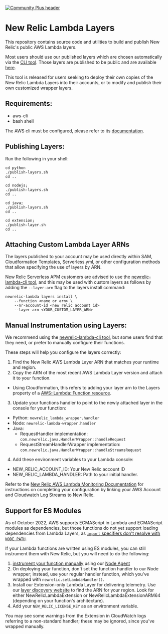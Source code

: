 [![Community Plus header](https://github.com/newrelic/opensource-website/raw/master/src/images/categories/Community_Plus.png)](https://opensource.newrelic.com/oss-category/#community-plus)

# New Relic Lambda Layers

This repository contains source code and utilities to build and publish New Relic's public AWS Lambda layers.

Most users should use our published layers which are chosen automatically via the [CLI tool](https://github.com/newrelic/newrelic-lambda-cli). Those layers are published to be public and are available [here](https://nr-layers.iopipe.com).

This tool is released for users seeking to deploy their own copies of the New Relic Lambda Layers into their accounts, or to modify and publish their own customized wrapper layers.

## Requirements:

* aws-cli
* bash shell

The AWS cli must be configured, please refer to its [documentation](https://docs.aws.amazon.com/cli/latest/userguide/cli-chap-configure.html).

## Publishing Layers:

Run the following in your shell:

```
cd python
./publish-layers.sh
cd ..
```

```
cd nodejs;
./publish-layers.sh
cd ..
```

```
cd java;
./publish-layers.sh
cd ..
```

```
cd extension;
./publish-layer.sh
cd ..
```

## Attaching Custom Lambda Layer ARNs

The layers published to your account may be used directly within SAM, Cloudformation Templates, Serverless.yml, or other configuration methods that allow specifying the use of layers by ARN.

New Relic Serverless APM customers are advised to use the [newrelic-lambda-cli tool](https://github.com/newrelic/newrelic-lambda-cli), and this may be used with custom layers as follows by adding the `--layer-arn` flag to the layers install command:

```
newrelic-lambda layers install \
    --function <name or arn> \
    --nr-account-id <new relic account id>
    --layer-arn <YOUR_CUSTOM_LAYER_ARN>
```

## Manual Instrumentation using Layers:

We recommend using the [newrelic-lambda-cli tool](https://github.com/newrelic/newrelic-lambda-cli), but some users find that they need, or prefer to manually configure their functions.

These steps will help you configure the layers correctly:

1. Find the New Relic AWS Lambda Layer ARN that matches your runtime and region.
2. Copy the ARN of the most recent AWS Lambda Layer version and attach it to your function.
  * Using Cloudformation, this refers to adding your layer arn to the Layers property of a [AWS::Lambda::Function resource](https://docs.aws.amazon.com/AWSCloudFormation/latest/UserGuide/aws-resource-lambda-function.html).
3. Update your functions handler to point to the newly attached layer in the console for your function:
  * Python: `newrelic_lambda_wrapper.handler`
  * Node: `newrelic-lambda-wrapper.handler`
  * Java:
    * RequestHandler implementation: `com.newrelic.java.HandlerWrapper::handleRequest`
    * RequestStreamHandlerWrapper implementation: `com.newrelic.java.HandlerWrapper::handleStreamsRequest`
4. Add these environment variables to your Lambda console:
  * NEW_RELIC_ACCOUNT_ID: Your New Relic account ID
  * NEW_RELIC_LAMBDA_HANDLER: Path to your initial handler.

Refer to the [New Relic AWS Lambda Monitoring Documentation](https://docs.newrelic.com/docs/serverless-function-monitoring/aws-lambda-monitoring/get-started/enable-new-relic-monitoring-aws-lambda) for instructions on completing your configuration by linking your AWS Account and Cloudwatch Log Streams to New Relic.

## Support for ES Modules

As of October 2022, AWS supports ECMAScript in Lambda and ECMAScript modules as dependencies, but those functions do not yet support loading dependencies from Lambda Layers, as [`import` specifiers don't resolve with `NODE_PATH`](https://nodejs.org/docs/latest-v16.x/api/esm.html#no-node_path). 

If your Lambda functions are written using ES modules, you can still instrument them with New Relic, but you will need to do the following: 

1. [instrument your function manually](https://docs.newrelic.com/docs/serverless-function-monitoring/aws-lambda-monitoring/enable-lambda-monitoring/enable-serverless-monitoring-aws-lambda-legacy#node) using our [Node Agent](https://github.com/newrelic/node-newrelic/)  
2. On deploying your function, don't set the function handler to our Node wrapper; instead, use your regular handler function, which you've wrapped with `newrelic.setLambdaHandler()`. 
3. Install our Extension-only Lambda Layer for delivering telemetry. Use our [layer discovery website](https://layers.newrelic-external.com/) to find the ARN for your region. Look for either NewRelicLambdaExtension or NewRelicLambdaExtensionARM64 (depending on your function's architecture). 
4. Add your `NEW_RELIC_LICENSE_KEY` as an environment variable.

You may see some warnings from the Extension in CloudWatch logs referring to a non-standard handler; these may be ignored, since you've wrapped manually.
